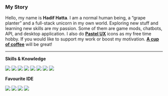 <!--
**hdfhtt/hdfhtt** is a ✨ _special_ ✨ repository because its `README.md` (this file) appears on your GitHub profile.

Here are some ideas to get you started:

- 🔭 I’m currently working on ...
- 🌱 I’m currently learning ...
- 👯 I’m looking to collaborate on ...
- 🤔 I’m looking for help with ...
- 💬 Ask me about ...
- 📫 How to reach me: ...
- 😄 Pronouns: ...
- ⚡ Fun fact: ...
-->
### My Story
Hello, my name is **Hadif Hatta**. I am a normal human being, a “grape planter” and a full-stack unicorn in my own world. Exploring new stuff and learning new skills are my passion. Some of them are game mods, chatbots, API, and desktop application. I also do **<a href="http://hdfhtt.com/pastel.ux">Pastel UX</a>** icons as my free time hobby. If you would like to support my work or boost my motivation. **<a href="https://www.buymeacoffee.com/hdfhtt"> A cup of coffee</a>** will be great!  

---

**Skills & Knowledge**  

<img src="https://img.shields.io/badge/-Android-3DDC84?logo=android&logoColor=white&style=flat-square" /> <img src="https://img.shields.io/badge/-Material%20Design-607d8b?logo=material-design&logoColor=white&style=flat-square" /> <img src="https://img.shields.io/badge/-.NET%20Framework-512bd4?logo=dot-net&logoColor=white&style=flat-square" /> <img src="https://img.shields.io/badge/-Adobe%20Photoshop-31A8FF?logo=adobe-photoshop&logoColor=white&style=flat-square" /> <img src="https://img.shields.io/badge/-Adobe%20Illustrator-FF9A00?logo=adobe-illustrator&logoColor=white&style=flat-square" /> <img src="https://img.shields.io/badge/-MongoDB-47A248?logo=mongodb&logoColor=white&style=flat-square" /> <img src="https://img.shields.io/badge/-Heroku-430098?logo=heroku&logoColor=white&style=flat-square" /> <img src="https://img.shields.io/badge/-Vercel-222222?logo=vercel&logoColor=white&style=flat-square" />  

**Favourite IDE**  

<img src="https://img.shields.io/badge/-Visual%20Studio-5C2D91?logo=visual-studio&logoColor=white&style=flat-square" /> <img src="https://img.shields.io/badge/-Android%20Studio-3DDC84?logo=android-studio&logoColor=white&style=flat-square" /> <img src="https://img.shields.io/badge/-IntelliJ%20IDEA-212121?logo=intellij-idea&logoColor=white&style=flat-square" /> <img src="https://img.shields.io/badge/-PyCharm-212121?logo=pycharm&logoColor=white&style=flat-square" /> 
